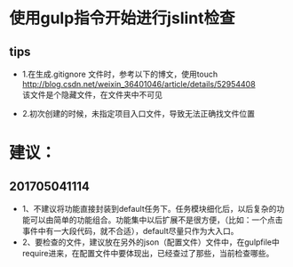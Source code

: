 # 使用gulp指令开始进行jslint检查
## tips
* 1.在生成.gitignore 文件时，参考以下的博文，使用touch<br>
http://blog.csdn.net/weixin_36401046/article/details/52954408<br>
该文件是个隐藏文件，在文件夹中不可见

* 2.初次创建的时候，未指定项目入口文件，导致无法正确找文件位置



# 建议：
## 201705041114
* 1、不建议将功能直接封装到default任务下。任务模块细化后，以后复杂的功能可以由简单的功能组合。功能集中以后扩展不是很方便，（比如：一个点击事件中有一大段代码，就不合适），default尽量只作为大入口。
* 2、要检查的文件，建议放在另外的json（配置文件）文件中，在gulpfile中require进来，在配置文件中要体现出，已经查过了那些，当前检查哪些。

